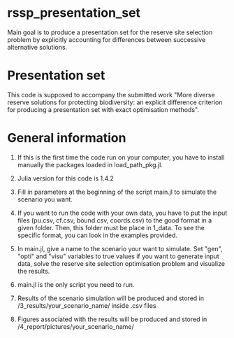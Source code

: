 # rssp_presentation_set
Main goal is to produce a presentation set for the reserve site selection problem by explicitly accounting for differences between successive alternative solutions. 

# Presentation set
This code is supposed to accompany the submitted work "More diverse reserve solutions for protecting biodiversity: an explicit difference criterion for producing a presentation set with exact optimisation methods".

# General information
1. If this is the first time the code run on your computer, you have to install manually the packages loaded in load_path_pkg.jl.  

2. Julia version for this code is 1.4.2

3. Fill in parameters at the beginning of the script main.jl to simulate the scenario you want. 

4. If you want to run the code with your own data, you have to put the input files (pu.csv, cf.csv, bound.csv, coords.csv) to the good format in a given folder. Then, this folder must be place in 1_data. To see the specific format, you can look in the examples provided.  

5. In main.jl, give a name to the scenario your want to simulate. Set "gen", "opti" and "visu" variables to true values if you want to generate input data, solve the reserve site selection optimisation problem and visualize the results. 

6. main.jl is the only script you need to run. 

7. Results of the scenario simulation will be produced and stored in /3_results/your_scenario_name/ inside .csv files

8. Figures associated with the results will be produced and stored in /4_report/pictures/your_scenario_name/ 
